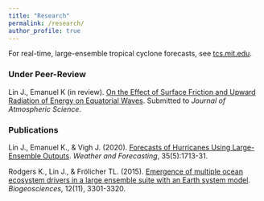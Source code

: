 ```yaml
---
title: "Research"
permalink: /research/
author_profile: true
---
```


For real-time, large-ensemble tropical cyclone forecasts, see [tcs.mit.edu](http://tcs.mit.edu).

### Under Peer-Review

Lin J., Emanuel K (in review). [On the Effect of Surface Friction and Upward Radiation of Energy on Equatorial Waves](https://arxiv.org/abs/2109.10821). Submitted to *Journal of Atmospheric Science*.

### Publications

Lin J., Emanuel K., & Vigh J. (2020). [Forecasts of Hurricanes Using Large-Ensemble Outputs](https://journals.ametsoc.org/waf/article/35/5/1713/348622/Forecasts-of-Hurricanes-Using-Large-Ensemble). *Weather and Forecasting*, 35(5):1713-31.

Rodgers K., Lin J., & Frölicher TL. (2015). [Emergence of multiple ocean ecosystem drivers in a large ensemble suite with an Earth system model](https://www.research-collection.ethz.ch/handle/20.500.11850/101963). *Biogeosciences*, 12(11), 3301-3320.
